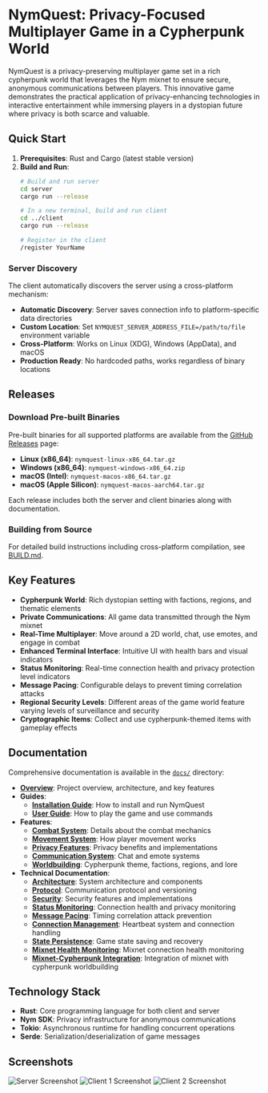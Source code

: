 # NymQuest: Privacy-Focused Multiplayer Game in a Cypherpunk World

NymQuest is a privacy-preserving multiplayer game set in a rich cypherpunk world that leverages the Nym mixnet to ensure secure, anonymous communications between players. This innovative game demonstrates the practical application of privacy-enhancing technologies in interactive entertainment while immersing players in a dystopian future where privacy is both scarce and valuable.

## Quick Start

1. **Prerequisites**: Rust and Cargo (latest stable version)
2. **Build and Run**:
   ```bash
   # Build and run server
   cd server
   cargo run --release
   
   # In a new terminal, build and run client
   cd ../client
   cargo run --release
   
   # Register in the client
   /register YourName
   ```
### Server Discovery

The client automatically discovers the server using a cross-platform mechanism:

- **Automatic Discovery**: Server saves connection info to platform-specific data directories
- **Custom Location**: Set `NYMQUEST_SERVER_ADDRESS_FILE=/path/to/file` environment variable
- **Cross-Platform**: Works on Linux (XDG), Windows (AppData), and macOS
- **Production Ready**: No hardcoded paths, works regardless of binary locations

## Releases

### Download Pre-built Binaries

Pre-built binaries for all supported platforms are available from the [GitHub Releases](../../releases) page:

- **Linux (x86_64)**: `nymquest-linux-x86_64.tar.gz`
- **Windows (x86_64)**: `nymquest-windows-x86_64.zip`  
- **macOS (Intel)**: `nymquest-macos-x86_64.tar.gz`
- **macOS (Apple Silicon)**: `nymquest-macos-aarch64.tar.gz`

Each release includes both the server and client binaries along with documentation.

### Building from Source

For detailed build instructions including cross-platform compilation, see [BUILD.md](./BUILD.md).

## Key Features

- **Cypherpunk World**: Rich dystopian setting with factions, regions, and thematic elements
- **Private Communications**: All game data transmitted through the Nym mixnet
- **Real-Time Multiplayer**: Move around a 2D world, chat, use emotes, and engage in combat
- **Enhanced Terminal Interface**: Intuitive UI with health bars and visual indicators
- **Status Monitoring**: Real-time connection health and privacy protection level indicators
- **Message Pacing**: Configurable delays to prevent timing correlation attacks
- **Regional Security Levels**: Different areas of the game world feature varying levels of surveillance and security
- **Cryptographic Items**: Collect and use cypherpunk-themed items with gameplay effects

## Documentation

Comprehensive documentation is available in the [`docs/`](./docs/) directory:

- **[Overview](./docs/overview.md)**: Project overview, architecture, and key features
- **Guides**:
  - **[Installation Guide](./docs/guides/installation.md)**: How to install and run NymQuest
  - **[User Guide](./docs/guides/user_guide.md)**: How to play the game and use commands
- **Features**:
  - **[Combat System](./docs/features/combat.md)**: Details about the combat mechanics
  - **[Movement System](./docs/features/movement.md)**: How player movement works
  - **[Privacy Features](./docs/features/privacy.md)**: Privacy benefits and implementations
  - **[Communication System](./docs/features/communication.md)**: Chat and emote systems
  - **[Worldbuilding](./docs/worldbuilding.md)**: Cypherpunk theme, factions, regions, and lore
- **Technical Documentation**:
  - **[Architecture](./docs/technical/architecture.md)**: System architecture and components
  - **[Protocol](./docs/technical/protocol.md)**: Communication protocol and versioning
  - **[Security](./docs/technical/security.md)**: Security features and implementations
  - **[Status Monitoring](./docs/technical/status_monitoring.md)**: Connection health and privacy monitoring
  - **[Message Pacing](./docs/technical/message_pacing.md)**: Timing correlation attack prevention
  - **[Connection Management](./docs/technical/connection_management.md)**: Heartbeat system and connection handling
  - **[State Persistence](./docs/technical/state_persistence.md)**: Game state saving and recovery
  - **[Mixnet Health Monitoring](./docs/technical/mixnet_health_monitoring.md)**: Mixnet connection health monitoring
  - **[Mixnet-Cypherpunk Integration](./docs/technical/mixnet_cypherpunk_integration.md)**: Integration of mixnet with cypherpunk worldbuilding

## Technology Stack

- **Rust**: Core programming language for both client and server
- **Nym SDK**: Privacy infrastructure for anonymous communications
- **Tokio**: Asynchronous runtime for handling concurrent operations
- **Serde**: Serialization/deserialization of game messages

## Screenshots

![Server Screenshot](https://github.com/user-attachments/assets/50db5ee3-9a82-44d1-befc-8b5c0665e1b8)
![Client 1 Screenshot](https://github.com/user-attachments/assets/6c5989fb-2a9a-4bd3-aa21-68447115deb5)
![Client 2 Screenshot](https://github.com/user-attachments/assets/ae1ce486-3695-4fe2-8957-ec00f1b60dc4)
